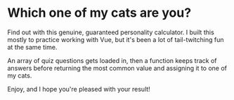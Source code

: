 # Which one of my cats are you?

Find out with this genuine, guaranteed personality calculator. I built this mostly to practice working with Vue, but it's been a lot of tail-twitching fun at the same time.

An array of quiz questions gets loaded in, then a function keeps track of answers before returning the most common value and assigning it to one of my cats.

Enjoy, and I hope you're pleased with your result!
